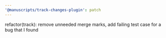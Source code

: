 ```yaml
---
'@manuscripts/track-changes-plugin': patch
---
```


refactor(track): remove unneeded merge marks, add failing test case for a bug that I found
